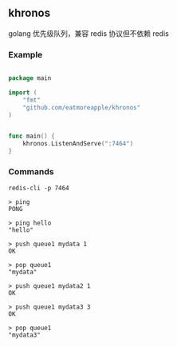 ## khronos

golang 优先级队列，兼容 redis 协议但不依赖 redis

### Example

```go

package main

import (
    "fmt"
    "github.com/eatmoreapple/khronos"
)


func main() {
    khronos.ListenAndServe(":7464")
}

```

### Commands

```shell
redis-cli -p 7464

> ping
PONG

> ping hello
"hello"

> push queue1 mydata 1
OK

> pop queue1 
"mydata"

> push queue1 mydata2 1
OK

> push queue1 mydata3 3
OK

> pop queue1
"mydata3"
```

